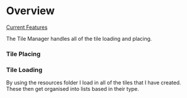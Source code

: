 # Overview

[Current Features](./Features.md) 

The Tile Manager handles all of the tile loading and placing.

### Tile Placing

### Tile Loading

By using the resources folder I load in all of the tiles that I have created.
These then get organised into lists based in their type.

